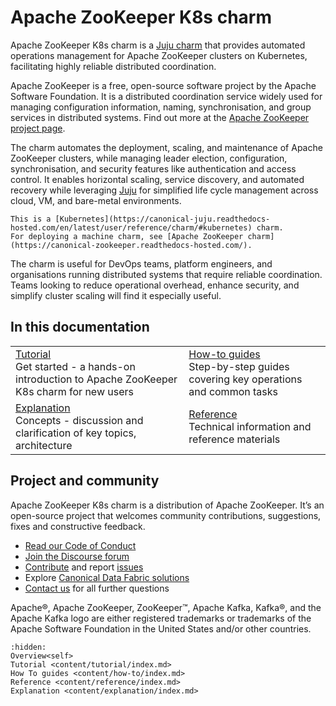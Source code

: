 # Apache ZooKeeper K8s charm

Apache ZooKeeper K8s charm is a [Juju charm](https://canonical-juju.readthedocs-hosted.com/en/latest/user/reference/charm/) that provides automated operations management for Apache ZooKeeper clusters on Kubernetes, facilitating highly reliable distributed coordination.

Apache ZooKeeper is a free, open-source software project by the Apache Software Foundation. It is a distributed coordination service widely used for managing configuration information, naming, synchronisation, and group services in distributed systems. Find out more at the [Apache ZooKeeper project page](https://zookeeper.apache.org/).

The charm automates the deployment, scaling, and maintenance of Apache ZooKeeper clusters, while managing leader election, configuration, synchronisation, and security features like authentication and access control. It enables horizontal scaling, service discovery, and automated recovery while leveraging [Juju](https://juju.is/) for simplified life cycle management across cloud, VM, and bare-metal environments.

```{note}
This is a [Kubernetes](https://canonical-juju.readthedocs-hosted.com/en/latest/user/reference/charm/#kubernetes) charm. 
For deploying a machine charm, see [Apache ZooKeeper charm](https://canonical-zookeeper.readthedocs-hosted.com/).
```

The charm is useful for DevOps teams, platform engineers, and organisations running distributed systems that require reliable coordination. Teams looking to reduce operational overhead, enhance security, and simplify cluster scaling will find it especially useful. 

## In this documentation

| | |
|--|--|
|  [Tutorial](content/tutorial/index.md) </br>  Get started - a hands-on introduction to Apache ZooKeeper K8s charm for new users </br> |  [How-to guides](content/how-to/index.md) </br> Step-by-step guides covering key operations and common tasks |
|  [Explanation](content/explanation/index.md) </br> Concepts - discussion and clarification of key topics, architecture | [Reference](content/reference/index.md) </br> Technical information and reference materials | 

## Project and community

Apache ZooKeeper K8s charm is a distribution of Apache ZooKeeper. It’s an open-source project that welcomes community contributions, suggestions, fixes and constructive feedback.

- [Read our Code of Conduct](https://ubuntu.com/community/code-of-conduct)
- [Join the Discourse forum](https://discourse.charmhub.io/tag/kafka)
- [Contribute](https://github.com/canonical/zookeeper-operator/blob/main/CONTRIBUTING.md) and report [issues](https://github.com/canonical/zookeeper-operator/issues/new)
- Explore [Canonical Data Fabric solutions](https://canonical.com/data)
- [Contact us](https://discourse.charmhub.io/t/13107) for all further questions

Apache®, Apache ZooKeeper, ZooKeeper™, Apache Kafka, Kafka®, and the Apache Kafka logo are either registered trademarks or trademarks of the Apache Software Foundation in the United States and/or other countries.

```{toctree}
:hidden:
Overview<self>
Tutorial <content/tutorial/index.md>
How To guides <content/how-to/index.md>
Reference <content/reference/index.md>
Explanation <content/explanation/index.md>
```
